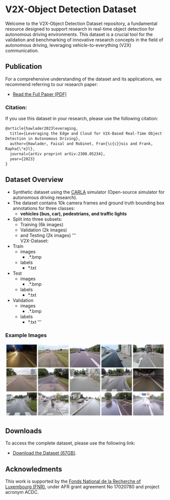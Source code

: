 # V2X-Object Detection Dataset

Welcome to the V2X-Object Detection Dataset repository, a fundamental resource designed to support research in real-time object detection for autonomous driving environments.
This dataset is a crucial tool for the validation and benchmarking of innovative research concepts in the field of autonomous driving, leveraging vehicle-to-everything (V2X) communication.

## Publication
For a comprehensive understanding of the dataset and its applications, we recommend referring to our research paper:
- [Read the Full Paper (PDF)](https://arxiv.org/pdf/2308.05234.pdf)


### Citation:
If you use this dataset in your research, please use the following citation:

```text
@article{hawlader2023leveraging,
  title={Leveraging the Edge and Cloud for V2X-Based Real-Time Object Detection in Autonomous Driving},
  author={Hawlader, Faisal and Robinet, Fran{\c{c}}ois and Frank, Rapha{\"e}l},
  journal={arXiv preprint arXiv:2308.05234},
  year={2023}
}
```
## Dataset Overview
- Synthetic dataset using the [CARLA](https://carla.org/) simulator (Open-source simulator for autonomous driving research).
- The dataset contains 10k camera frames and ground truth bounding box annotations for three classes:
  - **vehicles (bus, car), pedestrians, and traffic lights**
- Split into three subsets:
    - Training (6k images)
    - Validation (2k images)
    - and Testing (2k images)
'''      
V2X-Dataset:
- Train
    - images
      - .*.bmp
    - labels
      - *.txt
- Test
    - images
      - .*.bmp
    - labels
      - *.txt
- Validation
    - images
      - .*.bmp
    - labels
      - *.txt
'''
        
### Example Images
![alt text](https://github.com/raphaelfrank/robobus/blob/main/sample_images.png?raw=true)

## Downloads
To access the complete dataset, please use the following link:
- [Download the Dataset (67GB)](https://uniluxembourg-my.sharepoint.com/:f:/g/personal/faisal_hawlader_uni_lu/EiPjYoflxEFLk5lCQ5O22oQBgMrmnvAzHau4Y6CpMw1ZgA?e=dDPbJN).

## Acknowledments
This work is supported by the [Fonds National de la Recherche of Luxembourg (FNR)](https://www.fnr.lu/), under AFR grant agreement No 17020780 and project acronym ACDC.
